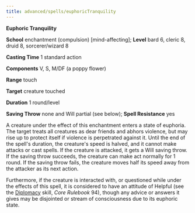```yaml
---
title: advanced/spells/euphoricTranquility
---
```

 **Euphoric Tranquility**

**School** enchantment (compulsion) [mind-affecting]; **Level** bard 6, cleric 8, druid 8, sorcerer/wizard 8

**Casting Time** 1 standard action

**Components** V, S, M/DF (a poppy flower)

**Range** touch

**Target** creature touched

**Duration** 1 round/level

**Saving Throw** none and Will partial (see below); **Spell Resistance** yes

A creature under the effect of this enchantment enters a state of euphoria. The target treats all creatures as dear friends and abhors violence, but may rise up to protect itself if violence is perpetrated against it. Until the end of the spell's duration, the creature's speed is halved, and it cannot make attacks or cast spells. If the creature is attacked, it gets a Will saving throw. If the saving throw succeeds, the creature can make act normally for 1 round. If the saving throw fails, the creature moves half its speed away from the attacker as its next action.

Furthermore, if the creature is interacted with, or questioned while under the effects of this spell, it is considered to have an attitude of Helpful (see the [Diplomacy](../../skills/diplomacy.md#_diplomacy) skill, _Core Rulebook_ 94), though any advice or answers it gives may be disjointed or stream of consciousness due to its euphoric state.

